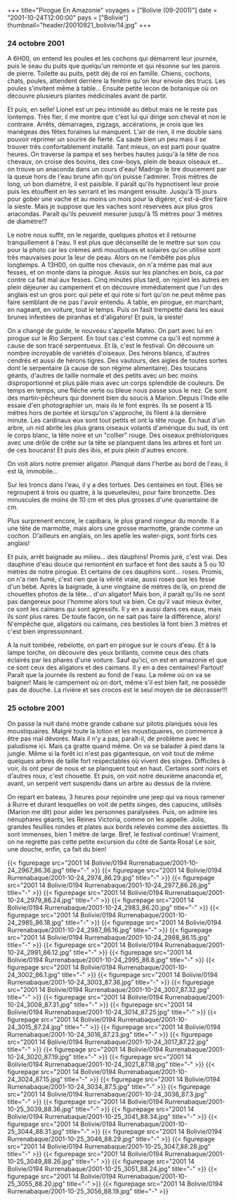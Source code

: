 +++
title="Pirogue En Amazonie"
voyages = ["Bolivie (09-2001)"]
date = "2001-10-24T12:00:00"
pays = ["Bolivie"]
thumbnail="header/20010921_bolivie/14.jpg"
+++
### 24 octobre 2001

A 6H00, on entend les poules et les cochons qui démarrent leur journée, puis 
le seau du puits que quelqu'un remonte et qui résonne sur les parois de pierre. 
Toilette au puits, petit déj de roi en famille. Chiens, cochons, chats, poules, 
attendent derrière la fenêtre qu'on leur envoie des trucs. Les poules s'invitent 
même à table... Ensuite petite lecon de botanique où on découvre plusieurs plantes 
médicinales avant de partir.

Et puis, en selle! Lionel est un peu intimidé au début mais ne le reste pas 
lontemps. Très fier, il me montre que c'est lui qui dirige son cheval et non 
le contraire. Arrêts, démarrages, zigzags, accérations, je crois que les manègeas 
des fêtes foraines lui manquent. L'air de rien, il me double sans pouvoir réprimer 
un sourire de fierté. Ca saute bien un peu mais il se trouver très confortablement 
installé. Tant mieux, on est parti pour quatre heures. On traverse la pampa 
et ses herbes hautes jusqu'à la tête de nos chevaux, on croise des bovins, des 
cow-boys, plein de beaux oiseaux et... on trouve un anaconda dans un cours d'eau! 
Madrigo le tire doucement par la queue hors de l'eau brune afin qu'on puisse 
l'admirer. Trois mètres de long, un bon diamètre, il est paisible. Il paraît 
qu'ils hypnotisent leur proie puis les étouffent en les serrant et les mangent 
ensuite. Jusqu'à 15 jours pour gober une vache et au moins un mois pour la digérer, 
c'est-à-dire faire la sieste. Mais je suppose que les vaches sont réservées 
aux plus gros anacondas. Paraît qu'ils peuvent mesurer jusqu'à 15 mètres pour 
3 mètres de diamètre!?

Le notre nous suffit, on le regarde, quelques photos et il retourne tranquillement 
à l'eau. Il est plus que déconseillé de le mettre sur son cou pour la photo 
car les crèmes anti moustiques et solaires qu'on utilise sont très mauvaises 
pour la leur de peau. Alors on ne l'embête pas plus longtemps. A 13H00, on quitte 
nos chevauix, on n'a même pas mal aux fesses, et on monte dans la pirogue. Assis 
sur les planches en bois, ca par contre ca fait mal aux fesses. Cinq minutes 
plus tard, on rejoint les autres en plein déjeuner au campement et on découvre 
immédiatement que l'un des anglais est un gros porc qui pète et qui rote si 
fort qu'on ne peut même pas faire semblant de ne pas l'avoir entendu. A table, 
en pirogue, en marchant, en nageant, en voiture, tout le temps. Puis on fasit 
trempette dans les eaux brunes infestées de piranhas et d'aligators! Et puis, 
la sieste!

On a changé de guide, le nouveau s'appelle Mateo. On part avec lui en pirogue 
sur le Rio Serpent. En tout cas c'est comme ca qu'il est nommé à cause de son 
tracé serpentueux. Et là, c'est le festival. On découvre un nombre incroyable 
de variétés d'oiseaux. Des hérons blancs, d'autres cendrés et aussi de hérons 
tigres. Des vautours, des aigles de toutes sortes dont le serpentaire (à cause 
de son régime alimentaire). Des toucans géants, d'autres de taille normale et 
des petits avec un bec moins disproportionné et plus pâle mais avec un corps 
splendide de couleurs. De temps en temps, une flèche verte ou bleue nous passe 
sous le nez. Ce sont des martin-pêcheurs qui donnent bien du soucis à Marion. 
Depuis l'Inde elle essaie d'en photographier un, mais ils le font exprès. Ils 
se posent à 15 mètres hors de portée et lorsqu'on s'approche, ils filent à la 
dernière minute. Les cardinaux eux sont tout petits et ont la tête rouge. En 
haut d'un arbre, un nid abrite les plus grans oiseaux volants d'amérique du 
sud, ils ont le corps blanc, la tête noire et un "collier" rouge. Des oiseaux 
préhistoriques avec une drôle de crête sur la tête se planquent dans les arbres 
et font un de ces boucans! Et puis des ibis, et puis plein d'autres encore.

On voit alors notre premier aligator. Planqué dans l'herbe au bord de l'eau, 
il est là, immobile... 

Sur les troncs dans l'eau, il y a des tortues. Des centaines en tout. Elles 
se regroupent à trois ou quatre, à la queueleuleu, pour faire bronzette. Des 
minuscules de moins de 10 cm et des plus grosses d'une quarantaine de cm. 

Plus surprenent encore, le capibara, le plus grand rongeur du monde. Il a une 
tête de marmotte, mais alors une grosse marmotte, grande comme un cochon. D'ailleurs 
en anglais, on les apelle les water-pigs, sont forts ces anglais!

Et puis, arrêt baignade au milieu... des dauphins! Promis juré, c'est vrai. 
Des dauphine d'eau douce qui remontent en surface et font des sauts à 5 ou 10 
mètres de notre pirogue. Et certains de ces dauphins sont... roses. Promis, 
on n'a rien fumé, c'est rien que la vérité vraie, aussi roses que les fesse 
d'un bébé. Après la baignade, à une vingtaine de mètres de là, on prend de chouettes 
photos de la tête... d'un aligator! Mais bon, il paraît qu'ils ne sont pas dangereux 
pour l'homme alors tout va bien. Ce qu'il vaut mieux éviter, ce sont les caïmans 
qui sont agressifs. Il y en a aussi dans ces eaux, mais ils sont plus rares. 
De toute facon, on ne sait pas faire la différence, alors! N'empêche que, aligators 
ou caïmans, ces bestioles là font bien 3 mètres et c'est bien impressionnant. 


A la nuit tombée, rebelotte, on part en pirogue sur le cours d'eau. Et à la 
lampe torche, on découvre des yeux brillants, comme ceux des chats éclairés 
par les phares d'une voiture. Sauf qu'ici, on est en amazonie et que ce sont 
ceux des aligators et des caimans. Il y en a des centaines! Partout! Paraît 
que la journée ils restent au fond de l'eau. La même où on va se baigner! Mais 
le campement où on dort, même s'il est bien fait, ne possède pas de douche. 
La rivière et ses crocos est le seul moyen de se décrasser!!!

### 25 octobre 2001

On passe la nuit dans motre grande cabane sur pilotis planqués sous les moustiquaires. 
Malgré toute la lotion et les moustiquaires, on commence à être pas mal dévorés. 
Mais il n'y a pas, paraît-il, de problème avec le paludisme ici. Mais ça gratte 
quand même. On va se balader à pied dans la jungle. Même si la forêt ici n'est 
pas gigantesque, on voit tout de même quelques arbres de taille fort respectables 
où vivent des singes. Difficiles à voir, ils ont peur de nous et se planquent 
tout en haut. Certains sont noirs et d'autres roux, c'est chouette. Et puis, 
on voit notre deuxième anaconda et, avant, un serpent vert suspendu dans un 
arbre au dessus de la rivière. 

On repart en bateau, 3 heures pour rejoindre une jeep qui va nous ramener à 
Rurre et durant lesquelles on voit de petits singes, des capucins, utilisés 
(Marion me dit) pour aider les personnes paralysées. Puis, on admire les nénuphares 
géants, les Reines Victoria, comme on les appelle. Jolis, grandes feuilles rondes 
et plates aux bords relevés comme des assiettes. Ils sont immenses, bien 1 mètre 
de large. Bref, le festival continue! Vraiment, on ne regrette pas cette petite 
excursion du côté de Santa Rosa! Le soir, une douche, enfin, ça fait du bien!


<div id="TOTO">{{< figurepage src="2001 14 Bolivie/0194 Rurrenabaque/2001-10-24_2967_86.36.jpg" title="-"  >}}
{{< figurepage src="2001 14 Bolivie/0194 Rurrenabaque/2001-10-24_2974_86.29.jpg" title="-"  >}}
{{< figurepage src="2001 14 Bolivie/0194 Rurrenabaque/2001-10-24_2977_86.26.jpg" title="-"  >}}
{{< figurepage src="2001 14 Bolivie/0194 Rurrenabaque/2001-10-24_2979_86.24.jpg" title="-"  >}}
{{< figurepage src="2001 14 Bolivie/0194 Rurrenabaque/2001-10-24_2983_86.20.jpg" title="-"  >}}
{{< figurepage src="2001 14 Bolivie/0194 Rurrenabaque/2001-10-24_2985_86.18.jpg" title="-"  >}}
{{< figurepage src="2001 14 Bolivie/0194 Rurrenabaque/2001-10-24_2987_86.16.jpg" title="-"  >}}
{{< figurepage src="2001 14 Bolivie/0194 Rurrenabaque/2001-10-24_2988_86.15.jpg" title="-"  >}}
{{< figurepage src="2001 14 Bolivie/0194 Rurrenabaque/2001-10-24_2991_86.12.jpg" title="-"  >}}
{{< figurepage src="2001 14 Bolivie/0194 Rurrenabaque/2001-10-24_2995_86.8.jpg" title="-"  >}}
{{< figurepage src="2001 14 Bolivie/0194 Rurrenabaque/2001-10-24_3002_86.1.jpg" title="-"  >}}
{{< figurepage src="2001 14 Bolivie/0194 Rurrenabaque/2001-10-24_3003_87.36.jpg" title="-"  >}}
{{< figurepage src="2001 14 Bolivie/0194 Rurrenabaque/2001-10-24_3007_87.32.jpg" title="-"  >}}
{{< figurepage src="2001 14 Bolivie/0194 Rurrenabaque/2001-10-24_3008_87.31.jpg" title="-"  >}}
{{< figurepage src="2001 14 Bolivie/0194 Rurrenabaque/2001-10-24_3014_87.25.jpg" title="-"  >}}
{{< figurepage src="2001 14 Bolivie/0194 Rurrenabaque/2001-10-24_3015_87.24.jpg" title="-"  >}}
{{< figurepage src="2001 14 Bolivie/0194 Rurrenabaque/2001-10-24_3016_87.23.jpg" title="-"  >}}
{{< figurepage src="2001 14 Bolivie/0194 Rurrenabaque/2001-10-24_3017_87.22.jpg" title="-"  >}}
{{< figurepage src="2001 14 Bolivie/0194 Rurrenabaque/2001-10-24_3020_87.19.jpg" title="-"  >}}
{{< figurepage src="2001 14 Bolivie/0194 Rurrenabaque/2001-10-24_3021_87.18.jpg" title="-"  >}}
{{< figurepage src="2001 14 Bolivie/0194 Rurrenabaque/2001-10-24_3024_87.15.jpg" title="-"  >}}
{{< figurepage src="2001 14 Bolivie/0194 Rurrenabaque/2001-10-24_3034_87.5.jpg" title="-"  >}}
{{< figurepage src="2001 14 Bolivie/0194 Rurrenabaque/2001-10-24_3036_87.3.jpg" title="-"  >}}
{{< figurepage src="2001 14 Bolivie/0194 Rurrenabaque/2001-10-25_3039_88.36.jpg" title="-"  >}}
{{< figurepage src="2001 14 Bolivie/0194 Rurrenabaque/2001-10-25_3041_88.34.jpg" title="-"  >}}
{{< figurepage src="2001 14 Bolivie/0194 Rurrenabaque/2001-10-25_3044_88.31.jpg" title="-"  >}}
{{< figurepage src="2001 14 Bolivie/0194 Rurrenabaque/2001-10-25_3046_88.29.jpg" title="-"  >}}
{{< figurepage src="2001 14 Bolivie/0194 Rurrenabaque/2001-10-25_3047_88.28.jpg" title="-"  >}}
{{< figurepage src="2001 14 Bolivie/0194 Rurrenabaque/2001-10-25_3049_88.26.jpg" title="-"  >}}
{{< figurepage src="2001 14 Bolivie/0194 Rurrenabaque/2001-10-25_3051_88.24.jpg" title="-"  >}}
{{< figurepage src="2001 14 Bolivie/0194 Rurrenabaque/2001-10-25_3055_88.20.jpg" title="-"  >}}
{{< figurepage src="2001 14 Bolivie/0194 Rurrenabaque/2001-10-25_3056_88.19.jpg" title="-"  >}}
</DIV>

